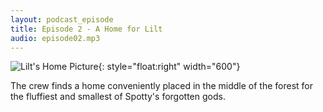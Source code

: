 ```yaml
---
layout: podcast_episode
title: Episode 2 - A Home for Lilt
audio: episode02.mp3
---
```

![Lilt's Home Picture](/podcast/images/lilt_home.JPG){: style="float:right" width="600"}

The crew finds a home conveniently placed in the middle of the forest for the fluffiest and smallest of Spotty's forgotten gods.
